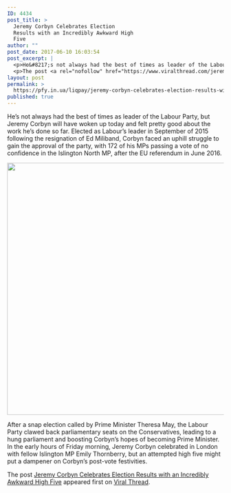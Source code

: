 ```yaml
---
ID: 4434
post_title: >
  Jeremy Corbyn Celebrates Election
  Results with an Incredibly Awkward High
  Five
author: ""
post_date: 2017-06-10 16:03:54
post_excerpt: |
  <p>He&#8217;s not always had the best of times as leader of the Labour Party, but Jeremy Corbyn will have woken up today and felt pretty good about the work he&#8217;s done so far. Elected as Labour&#8217;s leader in September of 2015 following the resignation of Ed Miliband, Corbyn faced an uphill struggle to gain the approval [&#8230;]</p>
  <p>The post <a rel="nofollow" href="https://www.viralthread.com/jeremy-corbyn-celebrates-election-results-with-an-incredibly-awkward-high-five/">Jeremy Corbyn Celebrates Election Results with an Incredibly Awkward High Five</a> appeared first on <a rel="nofollow" href="https://www.viralthread.com">Viral Thread</a>.</p>
layout: post
permalink: >
  https://pfy.in.ua/liqpay/jeremy-corbyn-celebrates-election-results-with-an-incredibly-awkward-high-five/
published: true
---
```

<p>He&#8217;s not always had the best of times as leader of the Labour Party, but Jeremy Corbyn will have woken up today and felt pretty good about the work he&#8217;s done so far. Elected as Labour&#8217;s leader in September of 2015 following the resignation of Ed Miliband, Corbyn faced an uphill struggle to gain the approval of the party, with 172 of his MPs passing a vote of no confidence in the Islington North MP, after the EU referendum in June 2016.</p>
<p><img class="aligncenter size-large wp-image-269404" src="http://www.viralthread.com/wp-content/uploads/2017/06/jeremy-corbyn-780x585.jpg" alt="" width="780" height="585" srcset="https://www.viralthread.com/wp-content/uploads/2017/06/jeremy-corbyn-780x585.jpg 780w, https://www.viralthread.com/wp-content/uploads/2017/06/jeremy-corbyn-370x278.jpg 370w, https://www.viralthread.com/wp-content/uploads/2017/06/jeremy-corbyn-768x576.jpg 768w, https://www.viralthread.com/wp-content/uploads/2017/06/jeremy-corbyn.jpg 960w" sizes="(max-width: 780px) 100vw, 780px" /></p>
<p>After a snap election called by Prime Minister Theresa May, the Labour Party clawed back parliamentary seats on the Conservatives, leading to a hung parliament and boosting Corbyn&#8217;s hopes of becoming Prime Minister. In the early hours of Friday morning, Jeremy Corbyn celebrated in London with fellow Islington MP Emily Thornberry, but an attempted high five might put a dampener on Corbyn&#8217;s post-vote festivities.</p>
<p>The post <a rel="nofollow" href="https://www.viralthread.com/jeremy-corbyn-celebrates-election-results-with-an-incredibly-awkward-high-five/">Jeremy Corbyn Celebrates Election Results with an Incredibly Awkward High Five</a> appeared first on <a rel="nofollow" href="https://www.viralthread.com">Viral Thread</a>.</p>